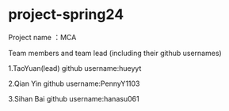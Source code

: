 # project-spring24


Project name ：MCA

Team members and team lead (including their github usernames)

1.TaoYuan(lead)
github username:hueyyt

2.Qian Yin
github username:PennyY1103

3.Sihan Bai
github username:hanasu061


